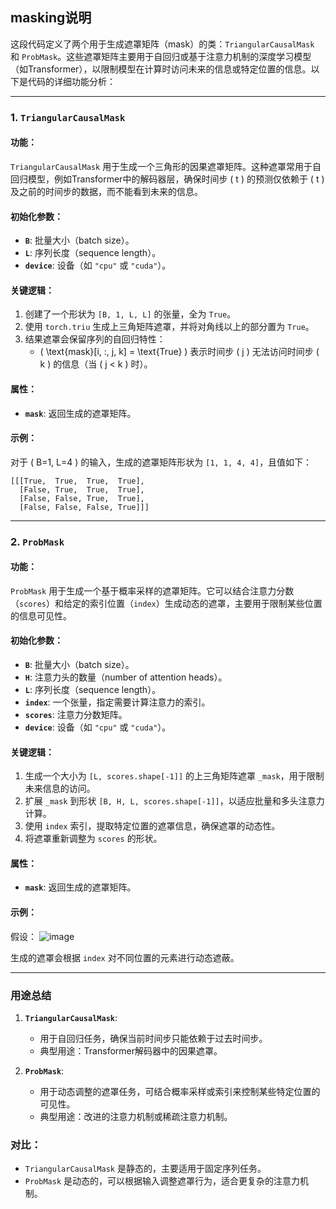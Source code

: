 ## masking说明
这段代码定义了两个用于生成遮罩矩阵（mask）的类：`TriangularCausalMask` 和 `ProbMask`。这些遮罩矩阵主要用于自回归或基于注意力机制的深度学习模型（如Transformer），以限制模型在计算时访问未来的信息或特定位置的信息。以下是代码的详细功能分析：

---

### 1. **`TriangularCausalMask`**

#### 功能：
`TriangularCausalMask` 用于生成一个三角形的因果遮罩矩阵。这种遮罩常用于自回归模型，例如Transformer中的解码器层，确保时间步 \( t \) 的预测仅依赖于 \( t \) 及之前的时间步的数据，而不能看到未来的信息。

#### 初始化参数：
- **`B`**: 批量大小（batch size）。
- **`L`**: 序列长度（sequence length）。
- **`device`**: 设备（如 `"cpu"` 或 `"cuda"`）。 

#### 关键逻辑：
1. 创建了一个形状为 `[B, 1, L, L]` 的张量，全为 `True`。
2. 使用 `torch.triu` 生成上三角矩阵遮罩，并将对角线以上的部分置为 `True`。
3. 结果遮罩会保留序列的自回归特性：
   - \( \text{mask}[i, :, j, k] = \text{True} \) 表示时间步 \( j \) 无法访问时间步 \( k \) 的信息（当 \( j < k \) 时）。

#### 属性：
- **`mask`**: 返回生成的遮罩矩阵。

#### 示例：
对于 \( B=1, L=4 \) 的输入，生成的遮罩矩阵形状为 `[1, 1, 4, 4]`，且值如下：
```plaintext
[[[True,  True,  True,  True],
  [False, True,  True,  True],
  [False, False, True,  True],
  [False, False, False, True]]]
```

---

### 2. **`ProbMask`**

#### 功能：
`ProbMask` 用于生成一个基于概率采样的遮罩矩阵。它可以结合注意力分数（`scores`）和给定的索引位置（`index`）生成动态的遮罩，主要用于限制某些位置的信息可见性。

#### 初始化参数：
- **`B`**: 批量大小（batch size）。
- **`H`**: 注意力头的数量（number of attention heads）。
- **`L`**: 序列长度（sequence length）。
- **`index`**: 一个张量，指定需要计算注意力的索引。
- **`scores`**: 注意力分数矩阵。
- **`device`**: 设备（如 `"cpu"` 或 `"cuda"`）。

#### 关键逻辑：
1. 生成一个大小为 `[L, scores.shape[-1]]` 的上三角矩阵遮罩 `_mask`，用于限制未来信息的访问。
2. 扩展 `_mask` 到形状 `[B, H, L, scores.shape[-1]]`，以适应批量和多头注意力计算。
3. 使用 `index` 索引，提取特定位置的遮罩信息，确保遮罩的动态性。
4. 将遮罩重新调整为 `scores` 的形状。

#### 属性：
- **`mask`**: 返回生成的遮罩矩阵。

#### 示例：
假设：
![image](https://github.com/user-attachments/assets/693cba20-ce67-4221-8ec5-279d46664bf3)


生成的遮罩会根据 `index` 对不同位置的元素进行动态遮蔽。

---

### 用途总结

1. **`TriangularCausalMask`**:
   - 用于自回归任务，确保当前时间步只能依赖于过去时间步。
   - 典型用途：Transformer解码器中的因果遮罩。

2. **`ProbMask`**:
   - 用于动态调整的遮罩任务，可结合概率采样或索引来控制某些特定位置的可见性。
   - 典型用途：改进的注意力机制或稀疏注意力机制。

### 对比：
- `TriangularCausalMask` 是静态的，主要适用于固定序列任务。
- `ProbMask` 是动态的，可以根据输入调整遮罩行为，适合更复杂的注意力机制。
